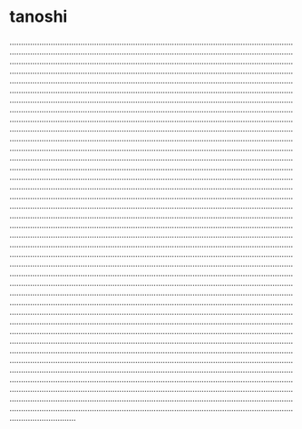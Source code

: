 # tanoshi

.................................................................................................................................................................................................................................................................................................................................................................................................................................................................................................................................................................................................................................................................................................................................................................................................................................................................................................................................................................................................................................................................................................................................................................................................................................................................................................................................................................................................................................................................................................................................................................................................................................................................................................................................................................................................................................................................................................................................................................................................................................................................................................................................................................................................................................................................................................................................................................................................................................................................................................................................................................................................................................................................................................................................................................................................................................................................................................................................................................................................................................................................................................................................................................................................................................................................................................................................................................................................................................................................................................................................................................................................................................................................................................................................................................................................................................................................................................................................................................................................................................................................................................................................................................................................................................................................................................................................................................................................................................................................................................................................................................................................................................................................................................................................................................................................................................................................................................................................................................................................................................................................